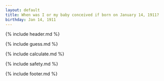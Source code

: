 ```yaml
---
layout: default
title: When was I or my baby conceived if born on January 14, 1911?
birthday: Jan 14, 1911
---
```


{% include header.md %}

{% include guess.md %}

{% include calculate.md %}

{% include safety.md %}

{% include footer.md %}



